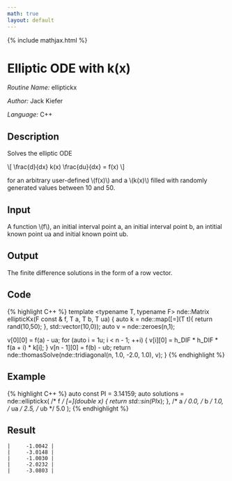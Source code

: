 ```yaml
---
math: true
layout: default
---
```


{% include mathjax.html %}


# Elliptic ODE with k(x)

*Routine Name:* elliptickx

*Author:* Jack Kiefer

*Language:* C++

## Description

Solves the elliptic ODE 

\\[ \frac{d}{dx} k(x) \frac{du}{dx} = f(x) \\]

for an arbitrary user-defined \\(f(x)\\) and a \\(k(x)\\) filled with randomly generated values between 10 and 50. 

## Input

A function \\(f\\), an initial interval point a, an initial interval point b, an intitial known point ua and initial known point ub. 

## Output 

The finite difference solutions in the form of a row vector. 

## Code

{% highlight C++ %}
template <typename T, typename F>
nde::Matrix<T> ellipticKx(F const & f, T a, T b, T ua)
{
  auto k = nde::map([=](T t){ return rand(10,50); }, std::vector<T>(10,0)); 
  auto v = nde::zeroes<T>(n,1);

  v[0][0] = f(a) - ua;
  for (auto i = 1u; i < n - 1; ++i)
  {
    v[i][0] = h_DIF * h_DIF * f(a + i) * k[i];
  }
  v[n - 1][0] = f(b) - ub;
  return nde::thomasSolve(nde::tridiagonal(n, 1.0, -2.0, 1.0), v);
}
{% endhighlight %}


## Example

{% highlight C++ %}
auto const PI = 3.14159;
auto solutions = nde::elliptickx(
         /* f  */  [=](double x) { return std::sin(PI*x); },
         /* a  */  0.0,
         /* b  */  1.0,
         /* ua */  2.5,
         /* ub */  5.0
                 );
{% endhighlight %}

## Result

```
|     -1.0042 |
|     -3.0148 |
|     -1.0030 |
|     -2.0232 |
|     -3.0803 |
```
